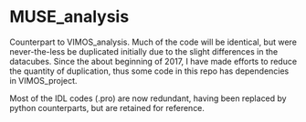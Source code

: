 # MUSE_analysis
Counterpart to VIMOS_analysis. 
Much of the code will be identical, but were never-the-less be duplicated initially due to the slight differences in the datacubes. Since the about beginning of 2017, I have made efforts to reduce the quantity of duplication, thus some code in this repo has dependencies in VIMOS_project. 

Most of the IDL codes (.pro) are now redundant, having been replaced by python counterparts, but are retained for reference.
